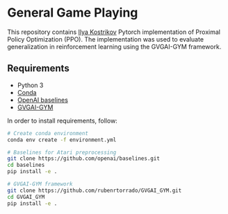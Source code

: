 # General Game Playing

This repository contains [Ilya Kostrikov](https://github.com/ikostrikov/pytorch-a2c-ppo-acktr-gail) Pytorch implementation of Proximal Policy Optimization (PPO). The implementation was used to evaluate generalization in reinforcement learning using the GVGAI-GYM framework.

## Requirements

* Python 3 
* [Conda](https://docs.conda.io/projects/conda/en/latest/user-guide/install/)
* [OpenAI baselines](https://github.com/openai/baselines)
* [GVGAI-GYM](https://github.com/rubenrtorrado/GVGAI_GYM)

In order to install requirements, follow:

```bash
# Create conda environment
conda env create -f environment.yml

# Baselines for Atari preprocessing
git clone https://github.com/openai/baselines.git
cd baselines
pip install -e .

# GVGAI-GYM framework
git clone https://github.com/rubenrtorrado/GVGAI_GYM.git
cd GVGAI_GYM
pip install -e .

```
